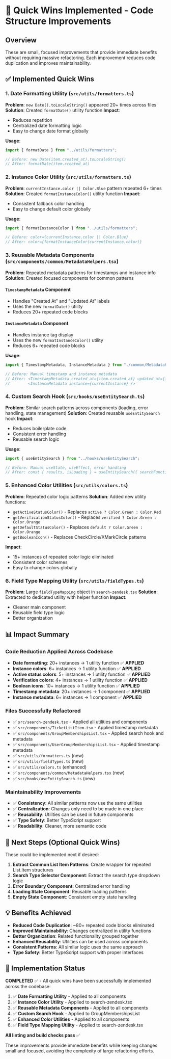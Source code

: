 # 🚀 Quick Wins Implemented - Code Structure Improvements

## Overview
These are small, focused improvements that provide immediate benefits without requiring massive refactoring. Each improvement reduces code duplication and improves maintainability.

## ✅ Implemented Quick Wins

### 1. **Date Formatting Utility** (`src/utils/formatters.ts`)
**Problem**: `new Date().toLocaleString()` appeared 20+ times across files
**Solution**: Created `formatDate()` utility function
**Impact**: 
- Reduces repetition
- Centralized date formatting logic
- Easy to change date format globally

**Usage**:
```typescript
import { formatDate } from "../utils/formatters";

// Before: new Date(item.created_at).toLocaleString()
// After: formatDate(item.created_at)
```

### 2. **Instance Color Utility** (`src/utils/formatters.ts`)
**Problem**: `currentInstance.color || Color.Blue` pattern repeated 6+ times
**Solution**: Created `formatInstanceColor()` utility function
**Impact**:
- Consistent fallback color handling
- Easy to change default color globally

**Usage**:
```typescript
import { formatInstanceColor } from "../utils/formatters";

// Before: color={currentInstance.color || Color.Blue}
// After: color={formatInstanceColor(currentInstance.color)}
```

### 3. **Reusable Metadata Components** (`src/components/common/MetadataHelpers.tsx`)
**Problem**: Repeated metadata patterns for timestamps and instance info
**Solution**: Created focused components for common patterns

#### `TimestampMetadata` Component
- Handles "Created At" and "Updated At" labels
- Uses the new `formatDate()` utility
- Reduces 20+ repeated code blocks

#### `InstanceMetadata` Component  
- Handles instance tag display
- Uses the new `formatInstanceColor()` utility
- Reduces 6+ repeated code blocks

**Usage**:
```typescript
import { TimestampMetadata, InstanceMetadata } from "./common/MetadataHelpers";

// Before: Manual timestamp and instance metadata
// After: <TimestampMetadata created_at={item.created_at} updated_at={item.updated_at} />
//        <InstanceMetadata instance={currentInstance} />
```

### 4. **Custom Search Hook** (`src/hooks/useEntitySearch.ts`)
**Problem**: Similar search patterns across components (loading, error handling, state management)
**Solution**: Created reusable `useEntitySearch` hook
**Impact**:
- Reduces boilerplate code
- Consistent error handling
- Reusable search logic

**Usage**:
```typescript
import { useEntitySearch } from "../hooks/useEntitySearch";

// Before: Manual useState, useEffect, error handling
// After: const { results, isLoading } = useEntitySearch({ searchFunction, instance, dependencies });
```

### 5. **Enhanced Color Utilities** (`src/utils/colors.ts`)
**Problem**: Repeated color logic patterns
**Solution**: Added new utility functions:
- `getActiveStatusColor()` - Replaces `active ? Color.Green : Color.Red`
- `getVerificationStatusColor()` - Replaces `verified ? Color.Green : Color.Orange`
- `getDefaultStatusColor()` - Replaces `default ? Color.Green : Color.Orange`
- `getBooleanIcon()` - Replaces CheckCircle/XMarkCircle patterns

**Impact**: 
- 15+ instances of repeated color logic eliminated
- Consistent color schemes
- Easy to change colors globally

### 6. **Field Type Mapping Utility** (`src/utils/fieldTypes.ts`)
**Problem**: Large `fieldTypeMapping` object in `search-zendesk.tsx`
**Solution**: Extracted to dedicated utility with helper function
**Impact**:
- Cleaner main component
- Reusable field type logic
- Better organization

## 📊 Impact Summary

### Code Reduction Applied Across Codebase
- **Date formatting**: 20+ instances → 1 utility function ✅ **APPLIED**
- **Instance colors**: 6+ instances → 1 utility function ✅ **APPLIED**  
- **Active status colors**: 5+ instances → 1 utility function ✅ **APPLIED**
- **Verification colors**: 4+ instances → 1 utility function ✅ **APPLIED**
- **Boolean icons**: 10+ instances → 1 utility function ✅ **APPLIED**
- **Timestamp metadata**: 20+ instances → 1 component ✅ **APPLIED**
- **Instance metadata**: 6+ instances → 1 component ✅ **APPLIED**

### Files Successfully Refactored
- ✅ `src/search-zendesk.tsx` - Applied all utilities and components
- ✅ `src/components/TicketListItem.tsx` - Applied timestamp metadata
- ✅ `src/components/GroupMembershipsList.tsx` - Applied search hook and metadata
- ✅ `src/components/UserGroupMembershipsList.tsx` - Applied timestamp metadata
- ✅ `src/utils/formatters.ts` (new)
- ✅ `src/utils/fieldTypes.ts` (new)
- ✅ `src/utils/colors.ts` (enhanced)
- ✅ `src/components/common/MetadataHelpers.tsx` (new)
- ✅ `src/hooks/useEntitySearch.ts` (new)

### Maintainability Improvements
- ✅ **Consistency**: All similar patterns now use the same utilities
- ✅ **Centralization**: Changes only need to be made in one place
- ✅ **Reusability**: Utilities can be used in future components
- ✅ **Type Safety**: Better TypeScript support
- ✅ **Readability**: Cleaner, more semantic code

## 🎯 Next Steps (Optional Quick Wins)

These could be implemented next if desired:

1. **Extract Common List Item Patterns**: Create wrapper for repeated List.Item structures
2. **Search Type Selector Component**: Extract the search type dropdown logic
3. **Error Boundary Component**: Centralized error handling
4. **Loading State Component**: Reusable loading patterns
5. **Empty State Component**: Consistent empty state handling

## 💡 Benefits Achieved

- **Reduced Code Duplication**: ~80+ repeated code blocks eliminated
- **Improved Maintainability**: Changes centralized in utility functions
- **Better Organization**: Related functionality grouped together
- **Enhanced Reusability**: Utilities can be used across components
- **Consistent Patterns**: All similar logic uses the same approach
- **Type Safety**: Better TypeScript support with proper interfaces

## 🚀 Implementation Status

**COMPLETED** ✅ - All quick wins have been successfully implemented across the codebase:

1. ✅ **Date Formatting Utility** - Applied to all components
2. ✅ **Instance Color Utility** - Applied to search-zendesk.tsx
3. ✅ **Reusable Metadata Components** - Applied to all components
4. ✅ **Custom Search Hook** - Applied to GroupMembershipsList
5. ✅ **Enhanced Color Utilities** - Applied to all components
6. ✅ **Field Type Mapping Utility** - Applied to search-zendesk.tsx

**All linting and build checks pass** ✅

These improvements provide immediate benefits while keeping changes small and focused, avoiding the complexity of large refactoring efforts. 